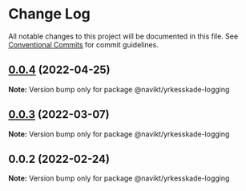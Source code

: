 # Change Log

All notable changes to this project will be documented in this file.
See [Conventional Commits](https://conventionalcommits.org) for commit guidelines.

## [0.0.4](https://github.com/navikt/yrkesskade-frontend-felles/compare/@navikt/yrkesskade-logging@0.0.3...@navikt/yrkesskade-logging@0.0.4) (2022-04-25)

**Note:** Version bump only for package @navikt/yrkesskade-logging





## [0.0.3](https://github.com/navikt/yrkesskade-frontend-felles/compare/@navikt/yrkesskade-logging@0.0.2...@navikt/yrkesskade-logging@0.0.3) (2022-03-07)

**Note:** Version bump only for package @navikt/yrkesskade-logging





## 0.0.2 (2022-02-24)

**Note:** Version bump only for package @navikt/yrkesskade-logging

